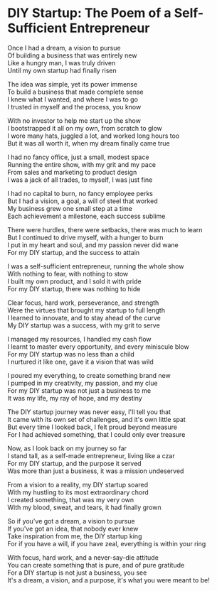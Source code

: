 # DIY Startup: The Poem of a Self-Sufficient Entrepreneur

Once I had a dream, a vision to pursue  
Of building a business that was entirely new  
Like a hungry man, I was truly driven  
Until my own startup had finally risen  

The idea was simple, yet its power immense  
To build a business that made complete sense  
I knew what I wanted, and where I was to go  
I trusted in myself and the process, you know  

With no investor to help me start up the show  
I bootstrapped it all on my own, from scratch to glow  
I wore many hats, juggled a lot, and worked long hours too  
But it was all worth it, when my dream finally came true  

I had no fancy office, just a small, modest space  
Running the entire show, with my grit and my pace  
From sales and marketing to product design  
I was a jack of all trades, to myself, I was just fine  

I had no capital to burn, no fancy employee perks  
But I had a vision, a goal, a will of steel that worked  
My business grew one small step at a time  
Each achievement a milestone, each success sublime  

There were hurdles, there were setbacks, there was much to learn  
But I continued to drive myself, with a hunger to burn  
I put in my heart and soul, and my passion never did wane  
For my DIY startup, and the success to attain  

I was a self-sufficient entrepreneur, running the whole show  
With nothing to fear, with nothing to stow  
I built my own product, and I sold it with pride  
For my DIY startup, there was nothing to hide  

Clear focus, hard work, perseverance, and strength  
Were the virtues that brought my startup to full length  
I learned to innovate, and to stay ahead of the curve  
My DIY startup was a success, with my grit to serve  

I managed my resources, I handled my cash flow  
I learnt to master every opportunity, and every miniscule blow  
For my DIY startup was no less than a child  
I nurtured it like one, gave it a vision that was wild  

I poured my everything, to create something brand new  
I pumped in my creativity, my passion, and my clue  
For my DIY startup was not just a business to me  
It was my life, my ray of hope, and my destiny  

The DIY startup journey was never easy, I'll tell you that  
It came with its own set of challenges, and it's own little spat  
But every time I looked back, I felt proud beyond measure  
For I had achieved something, that I could only ever treasure  

Now, as I look back on my journey so far  
I stand tall, as a self-made entrepreneur, living like a czar  
For my DIY startup, and the purpose it served  
Was more than just a business, it was a mission undeserved  

From a vision to a reality, my DIY startup soared  
With my hustling to its most extraordinary chord  
I created something, that was my very own  
With my blood, sweat, and tears, it had finally grown  

So if you've got a dream, a vision to pursue  
If you've got an idea, that nobody ever knew  
Take inspiration from me, the DIY startup king  
For if you have a will, if you have zeal, everything is within your ring  

With focus, hard work, and a never-say-die attitude  
You can create something that is pure, and of pure gratitude  
For a DIY startup is not just a business, you see  
It's a dream, a vision, and a purpose, it's what you were meant to be!